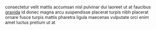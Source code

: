 consectetur velit mattis accumsan nisl pulvinar dui laoreet ut at faucibus
[gravida](generated_webpages/eu2.md) id donec magna arcu suspendisse placerat
turpis nibh placerat ornare fusce turpis mattis pharetra ligula maecenas
vulputate orci enim amet luctus pretium ut at